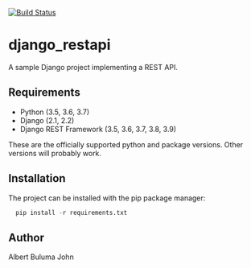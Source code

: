 [![Build Status](https://travis-ci.org/AlbertBuluma/django_restapi.svg?branch=master)](https://travis-ci.org/AlbertBuluma/django_restapi)

# django_restapi
A sample Django project implementing a REST API.

Requirements
------------

* Python (3.5, 3.6, 3.7)
* Django (2.1, 2.2)
* Django REST Framework (3.5, 3.6, 3.7, 3.8, 3.9)

These are the officially supported python and package versions.  Other versions
will probably work.  

Installation
------------

The project can be installed with the pip package manager:
``` python
  pip install -r requirements.txt
```
## Author
Albert Buluma John